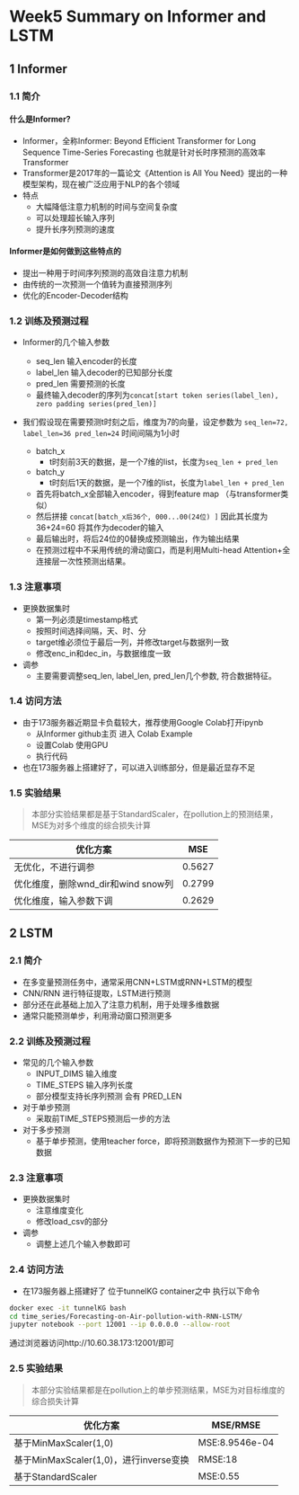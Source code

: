 # Week5 Summary on Informer and LSTM

## 1 Informer

### 1.1 简介

#### 什么是Informer?

- Informer，全称Informer: Beyond Efficient Transformer for Long Sequence Time-Series Forecasting 也就是针对长时序预测的高效率Transformer
- Transformer是2017年的一篇论文《Attention is All You Need》提出的一种模型架构，现在被广泛应用于NLP的各个领域
- 特点
  - 大幅降低注意力机制的时间与空间复杂度
  - 可以处理超长输入序列
  - 提升长序列预测的速度

#### Informer是如何做到这些特点的

- 提出一种用于时间序列预测的高效自注意力机制
- 由传统的一次预测一个值转为直接预测序列
- 优化的Encoder-Decoder结构

### 1.2 训练及预测过程

- Informer的几个输入参数
  - seq_len 输入encoder的长度
  - label_len 输入decoder的已知部分长度
  - pred_len 需要预测的长度
  - 最终输入decoder的序列为`concat[start token series(label_len), zero padding series(pred_len)]`


- 我们假设现在需要预测t时刻之后，维度为7的向量，设定参数为 `seq_len=72, label_len=36 pred_len=24` 时间间隔为1小时
  - batch_x
    - t时刻前3天的数据，是一个7维的list，长度为`seq_len + pred_len`
  - batch_y
    - t时刻后1天的数据，是一个7维的list，长度为`label_len + pred_len`
  - 首先将batch_x全部输入encoder，得到feature map （与transformer类似）
  - 然后拼接 `concat[batch_x后36个, 000...00(24位) ]` 因此其长度为 36+24=60 将其作为decoder的输入
  - 最后输出时，将后24位的0替换成预测输出，作为输出结果
  - 在预测过程中不采用传统的滑动窗口，而是利用Multi-head Attention+全连接层一次性预测出结果。

### 1.3 注意事项

- 更换数据集时
  - 第一列必须是timestamp格式
  - 按照时间选择间隔，天、时、分
  - target维必须位于最后一列，并修改target与数据列一致
  - 修改enc_in和dec_in，与数据维度一致
- 调参
  - 主要需要调整seq_len, label_len, pred_len几个参数, 符合数据特征。

### 1.4 访问方法

- 由于173服务器近期显卡负载较大，推荐使用Google Colab打开ipynb
  - 从Informer github主页 进入 Colab Example
  - 设置Colab 使用GPU
  - 执行代码
- 也在173服务器上搭建好了，可以进入训练部分，但是最近显存不足

### 1.5 实验结果

> 本部分实验结果都是基于StandardScaler，在pollution上的预测结果，MSE为对多个维度的综合损失计算

| 优化方案                           | MSE    |
| ---------------------------------- | ------ |
| 无优化，不进行调参                 | 0.5627 |
| 优化维度，删除wnd_dir和wind snow列 | 0.2799 |
| 优化维度，输入参数下调             | 0.2629 |

## 2 LSTM

### 2.1 简介

- 在多变量预测任务中，通常采用CNN+LSTM或RNN+LSTM的模型
- CNN/RNN 进行特征提取，LSTM进行预测
- 部分还在此基础上加入了注意力机制，用于处理多维数据
- 通常只能预测单步，利用滑动窗口预测更多

### 2.2 训练及预测过程

- 常见的几个输入参数
  - INPUT_DIMS 输入维度
  - TIME_STEPS 输入序列长度
  - 部分模型支持长序列预测 会有 PRED_LEN
- 对于单步预测
  - 采取前TIME_STEPS预测后一步的方法
- 对于多步预测
  - 基于单步预测，使用teacher force，即将预测数据作为预测下一步的已知数据

### 2.3 注意事项

- 更换数据集时
  - 注意维度变化
  - 修改load_csv的部分
- 调参
  - 调整上述几个输入参数即可

### 2.4 访问方法

- 在173服务器上搭建好了 位于tunnelKG container之中
执行以下命令
```sh
docker exec -it tunnelKG bash
cd time_series/Forecasting-on-Air-pollution-with-RNN-LSTM/
jupyter notebook --port 12001 --ip 0.0.0.0 --allow-root
```
通过浏览器访问http://10.60.38.173:12001/即可

### 2.5 实验结果

> 本部分实验结果都是在pollution上的单步预测结果，MSE为对目标维度的综合损失计算

| 优化方案                           | MSE/RMSE    |
| ---------------------------------- | ------ |
| 基于MinMaxScaler(1,0)                 | MSE:8.9546e-04 |
| 基于MinMaxScaler(1,0)，进行inverse变换 | RMSE:18 |
| 基于StandardScaler             | MSE:0.55 |